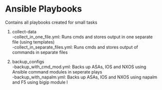 # Ansible Playbooks

Contains all playbooks created for small tasks

1. collect-data<br />
-collect_in_one_file.yml: Runs cmds and stores output in one separate file (using templates)<br />
-collect_in_separate_files.yml: Runs cmds and stores output of commands in separate files<br />

2. backup_configs<br />
-backup_with_cmd_mod.yml: Backs up ASAs, IOS and NXOS using Ansible command modules in seperate plays <br />
-backup_with_napalm.yml: Backs up ASAs, IOS and NXOS using napalm and F5 using bigip module l<br />
